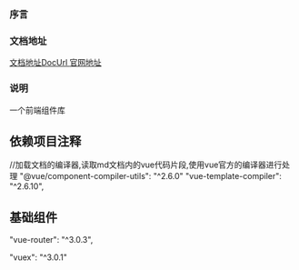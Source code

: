 ### 序言

### 文档地址 
[文档地址DocUrl ](https://www.kancloud.cn/loqhcn/mulo_code/1242914)
[官网地址 ](http://mulo-ui.loqh.cn)

### 说明
一个前端组件库





## 依赖项目注释

//加载文档的编译器,读取md文档内的vue代码片段,使用vue官方的编译器进行处理
"@vue/component-compiler-utils": "^2.6.0"
"vue-template-compiler": "^2.6.10",


## 基础组件
"vue-router": "^3.0.3",

"vuex": "^3.0.1"